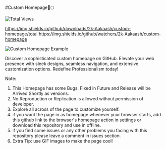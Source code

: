 #Custom Homepage🚀🌕

![Total Views](https://img.shields.io/badge/dynamic/json?color=green&label=Total%20Views&query=value&url=https://api.github.com/repos/2k-Aakaash/custom-homepage/traffic/views)

https://img.shields.io/github/downloads/2k-Aakaash/custom-homepage/total
https://img.shields.io/github/watchers/2k-Aakaash/custom-homepage

![Custom Homepage Example](https://ik.imagekit.io/026k2i7ys/homepage.PNG?updatedAt=1691686107647)

Discover a sophisticated custom homepage on GitHub. Elevate your web presence with sleek designs, seamless navigation, and extensive customization options. Redefine Professionalism today!

Note:
1. This Homepage has some Bugs. Fixed in Future and Release will be Arrived Shortly as versions.
2. No Reproduction or Replication is allowed without permission of developer.
3. Explore all across of the page to customize yourself.
4. if you want the page in as homepage whenever your browser starts, add this github link to the browser's homepage action in settings or download this repository and use in offline.
5. if you find some issues or any other problems you facing with this repository please leave a comment in issues section.
6. Extra Tip:
use GIF images to make the page cool!
